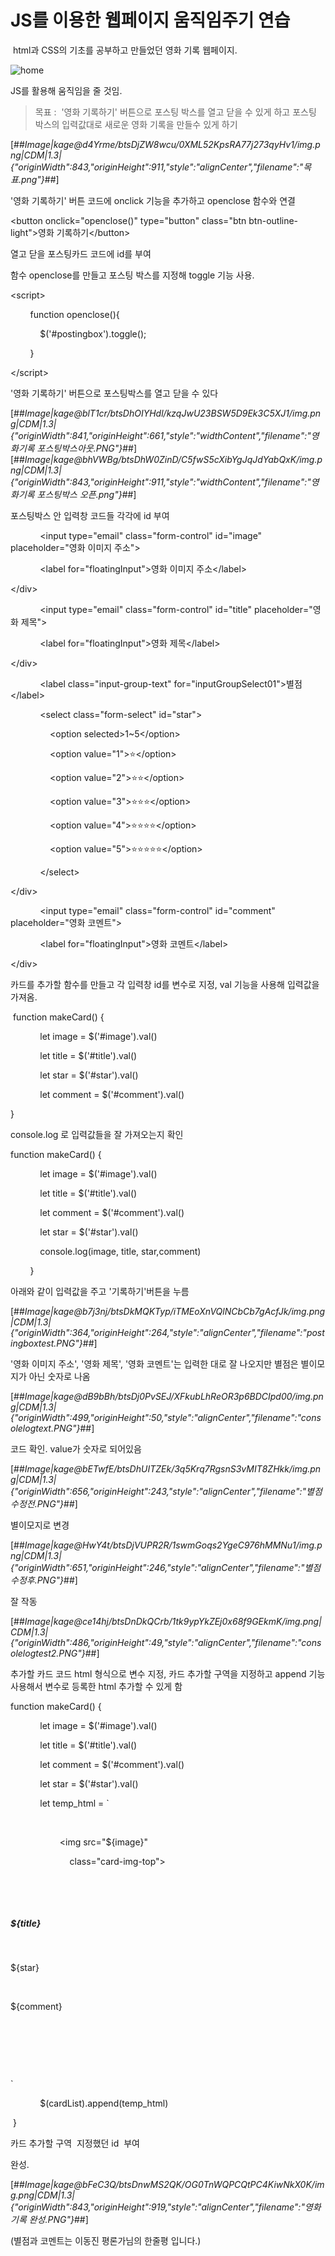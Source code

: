 # JS를 이용한 웹페이지 움직임주기 연습

 html과 CSS의 기초를 공부하고 만들었던 영화 기록 웹페이지.

![home](https://github.com/kngslbm/study/assets/148850117/03a092d1-cdbf-49f3-9eae-cecd14dc79aa)

JS를 활용해 움직임을 줄 것임.

> 목표 :  '영화 기록하기' 버튼으로 포스팅 박스를 열고 닫을 수 있게 하고 포스팅 박스의 입력값대로 새로운 영화 기록을 만들수 있게 하기

[##_Image|kage@d4Yrme/btsDjZW8wcu/0XML52KpsRA77j273qyHv1/img.png|CDM|1.3|{"originWidth":843,"originHeight":911,"style":"alignCenter","filename":"목표.png"}_##]

'영화 기록하기' 버튼 코드에 onclick 기능을 추가하고 openclose 함수와 연결

<button onclick\="openclose()" type\="button" class\="btn btn-outline-light"\>영화 기록하기</button\>

열고 닫을 포스팅카드 코드에 id를 부여

<div id\="postingbox"\>

함수 openclose를 만들고 포스팅 박스를 지정해 toggle 기능 사용.

<script\>

        function openclose(){

            $('#postingbox').toggle();

        }

</script\>

'영화 기록하기' 버튼으로 포스팅박스를 열고 닫을 수 있다

[##_Image|kage@blT1cr/btsDhOIYHdl/kzqJwU23BSW5D9Ek3C5XJ1/img.png|CDM|1.3|{"originWidth":841,"originHeight":661,"style":"widthContent","filename":"영화기록 포스팅박스아웃.PNG"}_##][##_Image|kage@bhVWBg/btsDhW0ZinD/C5fwS5cXibYgJqJdYabQxK/img.png|CDM|1.3|{"originWidth":843,"originHeight":911,"style":"widthContent","filename":"영화기록 포스팅박스 오픈.png"}_##]

포스팅박스 안 입력창 코드들 각각에 id 부여

<div class\="form-floating mb-3"\>

            <input type\="email" class\="form-control" id\="image" placeholder\="영화 이미지 주소"\>

            <label for\="floatingInput"\>영화 이미지 주소</label\>

</div\>

<div class\="form-floating mb-3"\>

            <input type\="email" class\="form-control" id\="title" placeholder\="영화 제목"\>

            <label for\="floatingInput"\>영화 제목</label\>

</div\>

<div class\="input-group mb-3"\>

            <label class\="input-group-text" for\="inputGroupSelect01"\>별점</label\>

            <select class\="form-select" id\="star"\>

                <option selected\>1~5</option\>

                <option value\="1"\>⭐</option\>

                <option value\="2"\>⭐⭐</option\>

                <option value\="3"\>⭐⭐⭐</option\>

                <option value\="4"\>⭐⭐⭐⭐</option\>

                <option value\="5"\>⭐⭐⭐⭐⭐</option\>

            </select\>

</div\>

<div class\="form-floating mb-3"\>

            <input type\="email" class\="form-control" id\="comment" placeholder\="영화 코멘트"\>

            <label for\="floatingInput"\>영화 코멘트</label\>

</div\>

카드를 추가할 함수를 만들고 각 입력창 id를 변수로 지정, val 기능을 사용해 입력값을 가져옴.

 function makeCard() {

            let image = $('#image').val()

            let title = $('#title').val()

            let star \= $('#star').val()

            let comment = $('#comment').val()

}

console.log 로 입력값들을 잘 가져오는지 확인

function makeCard() {

            let image = $('#image').val()

            let title = $('#title').val()

            let comment = $('#comment').val()

            let star = $('#star').val()

            console.log(image, title, star,comment)

        }

아래와 같이 입력값을 주고 '기록하기'버튼을 누름

[##_Image|kage@b7j3nj/btsDkMQKTyp/iTMEoXnVQlNCbCb7gAcfJk/img.png|CDM|1.3|{"originWidth":364,"originHeight":264,"style":"alignCenter","filename":"postingboxtest.PNG"}_##]

'영화 이미지 주소', '영화 제목', '영화 코멘트'는 입력한 대로 잘 나오지만 별점은 별이모지가 아닌 숫자로 나옴

[##_Image|kage@dB9bBh/btsDj0PvSEJ/XFkubLhReOR3p6BDCIpd00/img.png|CDM|1.3|{"originWidth":499,"originHeight":50,"style":"alignCenter","filename":"consolelogtext.PNG"}_##]

코드 확인. value가 숫자로 되어있음

[##_Image|kage@bETwfE/btsDhUITZEk/3q5Krq7RgsnS3vMIT8ZHkk/img.png|CDM|1.3|{"originWidth":656,"originHeight":243,"style":"alignCenter","filename":"별점수정전.PNG"}_##]

별이모지로 변경

[##_Image|kage@HwY4t/btsDjVUPR2R/1swmGoqs2YgeC976hMMNu1/img.png|CDM|1.3|{"originWidth":651,"originHeight":246,"style":"alignCenter","filename":"별점수정후.PNG"}_##]

잘 작동

[##_Image|kage@ce14hj/btsDnDkQCrb/1tk9ypYkZEj0x68f9GEkmK/img.png|CDM|1.3|{"originWidth":486,"originHeight":49,"style":"alignCenter","filename":"consolelogtest2.PNG"}_##]

추가할 카드 코드 html 형식으로 변수 지정, 카드 추가할 구역을 지정하고 append 기능 사용해서 변수로 등록한 html 추가할 수 있게 함

function makeCard() {

            let image = $('#image').val()

            let title = $('#title').val()

            let comment = $('#comment').val()

            let star = $('#star').val()

            let temp\_html = \`<div class="col">

                <div class="card h-100">

                    <img src="${image}"

                        class="card-img-top">

                    <div class="card-body">

                        <h5 class="card-title">${title}</h5>

                        <p class="card-text">${star}</p>

                        <p class="card-text">${comment}</p>

                    </div>

                </div>

            </div>\`

            $(cardList).append(temp\_html)

 }

카드 추가할 구역  지정했던 id  부여

<div id\="cardList" class\="row row-cols-1 row-cols-md-4 g-4"\>

완성.

[##_Image|kage@bFeC3Q/btsDnwMS2QK/OG0TnWQPCQtPC4KiwNkX0K/img.png|CDM|1.3|{"originWidth":843,"originHeight":919,"style":"alignCenter","filename":"영화기록 완성.PNG"}_##]

(별점과 코멘트는 이동진 평론가님의 한줄평 입니다.)
